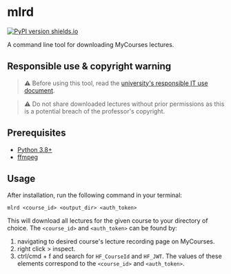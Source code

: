 mlrd
====
[![PyPI version shields.io](https://img.shields.io/pypi/v/mlrd.svg)](https://pypi.python.org/pypi/mlrd/)


A command line tool for downloading MyCourses lectures.

## Responsible use & copyright warning
> :warning: Before using this tool, read the [university's responsible IT use document](https://www.mcgill.ca/secretariat/files/secretariat/responsible-use-of-mcgill-it-policy-on-the.pdf).

> :warning: Do not share downloaded lectures without prior permissions as this is a potential breach of the professor's copyright.

## Prerequisites
- [Python 3.8+](https://www.python.org/downloads/)
- [ffmpeg](https://ffmpeg.org/download.html)

## Usage
After installation, run the following command in your terminal:
```
mlrd <course_id> <output_dir> <auth_token>
```

This will download all lectures for the given course to your directory of choice. The `<course_id>` and `<auth_token>` can be found by:
1. navigating to desired course's lecture recording page on MyCourses.
2. right click > inspect.
3. ctrl/cmd + f and search for `HF_CourseId` and `HF_JWT`. The values of these elements correspond to the `<course_id>` and `<auth_token>`.
